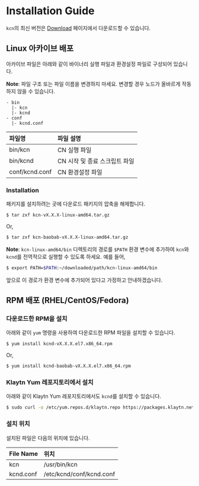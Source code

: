 # Installation Guide <a id="installation-guide"></a>

`kcn`의 최신 버전은 [Download](../download.md) 페이지에서 다운로드할 수 있습니다.

## Linux 아카이브 배포 <a id="linux-archive-distribution"></a>

아카이브 파일은 아래와 같이 바이너리 실행 파일과 환경설정 파일로 구성되어 있습니다.

**Note**: 파일 구조 또는 파일 이름을 변경하지 마세요. 변경할 경우 노드가 올바르게 작동하지 않을 수 있습니다.

```text
- bin
  |- kcn
  |- kcnd
- conf
  |- kcnd.conf
```

| 파일명            | 파일 설명              |
|:-------------- |:------------------ |
| bin/kcn        | CN 실행 파일           |
| bin/kcnd       | CN 시작 및 종료 스크립트 파일 |
| conf/kcnd.conf | CN 환경설정 파일         |

### Installation <a id="installation"></a>

패키지를 설치하려는 곳에 다운로드 패키지의 압축을 해제합니다.

```bash
$ tar zxf kcn-vX.X.X-linux-amd64.tar.gz
```

Or,

```bash
$ tar zxf kcn-baobab-vX.X.X-linux-amd64.tar.gz
```

**Note**: `kcn-linux-amd64/bin` 디렉토리의 경로를 `$PATH` 환경 변수에 추가하여 `kcn`와 `kcnd`를 전역적으로 실행할 수 있도록 하세요. 예를 들어,

```bash
$ export PATH=$PATH:~/downloaded/path/kcn-linux-amd64/bin
```

앞으로 이 경로가 환경 변수에 추가되어 있다고 가정하고 안내하겠습니다.

## RPM 배포 \(RHEL/CentOS/Fedora\)<a id="rpm-rhel-centos-fedora"></a>

### 다운로드한 RPM을 설치 <a id="install-downloaded-rpm"></a>

아래와 같이 `yum` 명령을 사용하여 다운로드한 RPM 파일을 설치할 수 있습니다.

```bash
$ yum install kcnd-vX.X.X.el7.x86_64.rpm
```

Or,

```bash
$ yum install kcnd-baobab-vX.X.X.el7.x86_64.rpm
```

### Klaytn Yum 레포지토리에서 설치 <a id="install-from-klaytn-yum-repo"></a>

아래와 같이 Klaytn Yum 레포지토리에서도 `kcnd`를 설치할 수 있습니다.

```bash
$ sudo curl -o /etc/yum.repos.d/klaytn.repo https://packages.klaytn.net/config/rhel/7/prod.repo && sudo yum install kcnd
```

### 설치 위치 <a id="installed-location"></a>

설치된 파일은 다음의 위치에 있습니다.

| File Name | 위치                       |
|:--------- |:------------------------ |
| kcn       | /usr/bin/kcn             |
| kcnd.conf | /etc/kcnd/conf/kcnd.conf |



